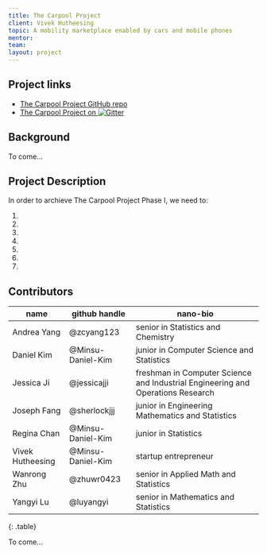 ```yaml
---
title: The Carpool Project
client: Vivek Hutheesing
topic: A mobility marketplace enabled by cars and mobile phones
mentor:
team:
layout: project
---
```

## Project links

 - [The Carpool Project GitHub repo](https://github.com/BIDS-collaborative/the-carpool-project)
 - [The Carpool Project on
   ![Gitter](https://badges.gitter.im/Join%20Chat.svg)
   ](https://gitter.im/BIDS-collaborative/the-carpool-project)

## Background

To come...

## Project Description

In order to archieve The Carpool Project Phase I, we need to:

 1. 
 2. 
 3. 
 4. 
 5. 
 6. 
 7. 

## Contributors

name | github handle | nano-bio 
--- | --- | ---
Andrea Yang | @zcyang123 |  senior in Statistics and Chemistry 
Daniel Kim | @Minsu-Daniel-Kim |  junior in Computer Science and Statistics
Jessica Ji | @jessicajji | freshman in Computer Science and Industrial Engineering and Operations Research
Joseph Fang | @sherlockjjj | junior in Engineering Mathematics and Statistics
Regina Chan | @Minsu-Daniel-Kim | junior in Statistics
Vivek Hutheesing | @Minsu-Daniel-Kim | startup entrepreneur
Wanrong Zhu | @zhuwr0423 | senior in Applied Math and Statistics
Yangyi Lu | @luyangyi | senior in Mathematics and Statistics
{: .table}

To come...

